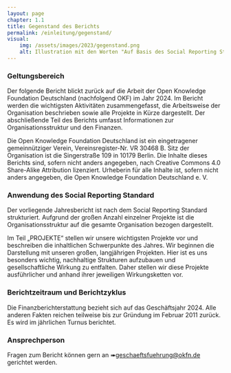 ```yaml
---
layout: page
chapter: 1.1
title: Gegenstand des Berichts
permalink: /einleitung/gegenstand/
visual:
    img: /assets/images/2023/gegenstand.png
    alt: Illustration mit den Worten "Auf Basis des Social Reporting Standards"
---
```



### Geltungsbereich
 
Der folgende Bericht blickt zurück auf die Arbeit der Open Knowledge Foundation Deutschland (nachfolgend OKF) im Jahr 2024. Im Bericht werden die wichtigsten Aktivitäten zusammengefasst, die Arbeitsweise der Organisation beschrieben sowie alle Projekte in Kürze dargestellt. Der abschließende Teil des Berichts umfasst Informationen zur Organisationsstruktur und den Finanzen.

Die Open Knowledge Foundation Deutschland ist ein eingetragener gemeinnütziger Verein, Vereinsregister-Nr. VR 30468 B. Sitz der Organisation ist die Singerstraße 109 in 10179 Berlin. Die Inhalte dieses Berichts sind, sofern nicht anders angegeben, nach Creative Commons 4.0 Share-Alike Attribution lizenziert. Urheberin für alle Inhalte ist, sofern nicht anders angegeben, die Open Knowledge Foundation Deutschland e. V.
 
### Anwendung des Social Reporting Standard
 
Der vorliegende Jahresbericht ist nach dem Social Reporting Standard strukturiert. Aufgrund der großen Anzahl einzelner Projekte ist die Organisationsstruktur auf die gesamte Organisation bezogen dargestellt.

Im Teil „PROJEKTE“ stellen wir unsere wichtigsten Projekte vor und beschreiben die inhaltlichen Schwerpunkte des Jahres. Wir beginnen die Darstellung mit unseren großen, langjährigen Projekten. Hier ist es uns besonders wichtig, nachhaltige Strukturen aufzubauen und gesellschaftliche Wirkung zu entfalten. Daher stellen wir diese Projekte ausführlicher und anhand ihrer jeweiligen Wirkungsketten vor.
 
### Berichtzeitraum und Berichtzyklus 
 
Die Finanzberichterstattung bezieht sich auf das Geschäftsjahr 2024. Alle anderen Fakten reichen teilweise bis zur Gründung im Februar 2011 zurück. Es wird im jährlichen Turnus berichtet.

### Ansprechperson 

Fragen zum Bericht können gern an ➠geschaeftsfuehrung@okfn.de gerichtet werden.
